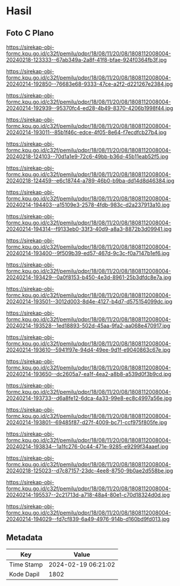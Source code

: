 # Hasil

## Foto C Plano

https://sirekap-obj-formc.kpu.go.id/c32f/pemilu/pdpr/18/08/11/20/08/1808112008004-20240218-123333--67ab349a-2a8f-41f8-bfae-924f0364fb3f.jpg

https://sirekap-obj-formc.kpu.go.id/c32f/pemilu/pdpr/18/08/11/20/08/1808112008004-20240214-192850--76683e68-9333-47ce-a2f2-d221267e2384.jpg

https://sirekap-obj-formc.kpu.go.id/c32f/pemilu/pdpr/18/08/11/20/08/1808112008004-20240214-192939--95370fc4-ed28-4b49-8370-4206b1998f44.jpg

https://sirekap-obj-formc.kpu.go.id/c32f/pemilu/pdpr/18/08/11/20/08/1808112008004-20240214-193011--85b1f46c-edce-4f05-8e64-f7ecdfcb27b4.jpg

https://sirekap-obj-formc.kpu.go.id/c32f/pemilu/pdpr/18/08/11/20/08/1808112008004-20240218-124103--70d1a1e9-72c6-49bb-b36d-45b11eab52f5.jpg

https://sirekap-obj-formc.kpu.go.id/c32f/pemilu/pdpr/18/08/11/20/08/1808112008004-20240218-124459--e6c18744-a789-46b0-b9ba-dd14d8d46384.jpg

https://sirekap-obj-formc.kpu.go.id/c32f/pemilu/pdpr/18/08/11/20/08/1808112008004-20240214-194403--a15109e3-2578-4fdb-983c-d2a237913a10.jpg

https://sirekap-obj-formc.kpu.go.id/c32f/pemilu/pdpr/18/08/11/20/08/1808112008004-20240214-194314--f9133eb0-33f3-40d9-a8a3-8872b3d09941.jpg

https://sirekap-obj-formc.kpu.go.id/c32f/pemilu/pdpr/18/08/11/20/08/1808112008004-20240214-193400--9f509b39-ed57-467d-9c3c-f0a7147b1ef6.jpg

https://sirekap-obj-formc.kpu.go.id/c32f/pemilu/pdpr/18/08/11/20/08/1808112008004-20240214-193429--0a0f8153-b450-4e3d-8961-25b3dfdc8e7a.jpg

https://sirekap-obj-formc.kpu.go.id/c32f/pemilu/pdpr/18/08/11/20/08/1808112008004-20240214-193501--3012d003-8d4e-4127-b4d7-d575154099dc.jpg

https://sirekap-obj-formc.kpu.go.id/c32f/pemilu/pdpr/18/08/11/20/08/1808112008004-20240214-193528--1ed18893-502d-45aa-9fa2-aa068e470917.jpg

https://sirekap-obj-formc.kpu.go.id/c32f/pemilu/pdpr/18/08/11/20/08/1808112008004-20240214-193610--5941f97e-94d4-49ee-9d1f-e9040863c67e.jpg

https://sirekap-obj-formc.kpu.go.id/c32f/pemilu/pdpr/18/08/11/20/08/1808112008004-20240214-193650--dc2605a7-ea1f-4ea2-a8b8-a539d0f3b9cd.jpg

https://sirekap-obj-formc.kpu.go.id/c32f/pemilu/pdpr/18/08/11/20/08/1808112008004-20240214-193733--d6a8fe12-6dca-4a33-99e8-ec8c4997a56e.jpg

https://sirekap-obj-formc.kpu.go.id/c32f/pemilu/pdpr/18/08/11/20/08/1808112008004-20240214-193801--69485f87-d27f-4009-bc71-ccf975f805fe.jpg

https://sirekap-obj-formc.kpu.go.id/c32f/pemilu/pdpr/18/08/11/20/08/1808112008004-20240214-193834--1a1fc276-0c44-471e-9285-e9299f34aaef.jpg

https://sirekap-obj-formc.kpu.go.id/c32f/pemilu/pdpr/18/08/11/20/08/1808112008004-20240218-125023--d7c87157-23dc-4ee8-8750-9b0ae2d558be.jpg

https://sirekap-obj-formc.kpu.go.id/c32f/pemilu/pdpr/18/08/11/20/08/1808112008004-20240214-195537--2c21713d-a718-48a4-80e1-c70d18324d0d.jpg

https://sirekap-obj-formc.kpu.go.id/c32f/pemilu/pdpr/18/08/11/20/08/1808112008004-20240214-194029--fd7cf839-6a49-4976-914b-d160bd9fd013.jpg


## Metadata

| Key        | Value               |
| ---------- | ------------------- |
| Time Stamp | 2024-02-19 06:21:02 |
| Kode Dapil | 1802                |



